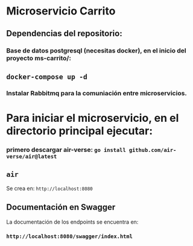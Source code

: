 # Microservicio Carrito 


## Dependencias del repositorio:
### Base de datos postgresql (necesitas docker), en el inicio del proyecto ms-carrito/:
## `docker-compose up -d`
### Instalar Rabbitmq para la comuniación entre microservicios.

# Para iniciar el microservicio, en el directorio principal ejecutar:
### primero descargar air-verse: `go install github.com/air-verse/air@latest`
## `air`
Se crea en: `http://localhost:8080`

## Documentación en Swagger
La documentación de los endpoints se encuentra en:
### `http://localhost:8080/swagger/index.html`




